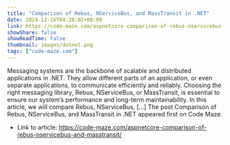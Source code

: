 ```yaml
---
title: "Comparison of Rebus, NServiceBus, and MassTransit in .NET"
date: 2024-12-16T04:28:02+00:00
link: https://code-maze.com/aspnetcore-comparison-of-rebus-nservicebus-and-masstransit/
showShare: false
showReadTime: false
thumbnail: images/dotnet.png
tags: ["code-maze.com"]
---
```

Messaging systems are the backbone of scalable and distributed applications in .NET. They allow different parts of an application, or even separate applications, to communicate efficiently and reliably. Choosing the right messaging library, Rebus, NServiceBus, or MassTransit, is essential to ensure our system’s performance and long-term maintainability. In this article, we will compare Rebus, NServiceBus, […]
The post Comparison of Rebus, NServiceBus, and MassTransit in .NET appeared first on Code Maze.

- Link to article: https://code-maze.com/aspnetcore-comparison-of-rebus-nservicebus-and-masstransit/